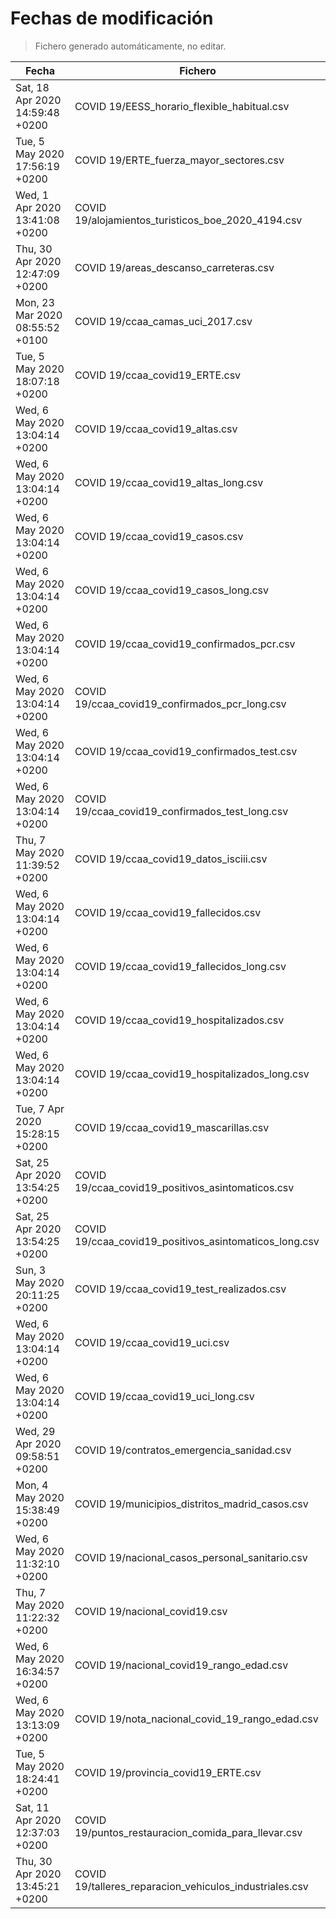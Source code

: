 # Fechas de modificación

> Fichero generado automáticamente, no editar.

| Fecha                           | Fichero                  |
|---------------------------------|--------------------------|
| Sat, 18 Apr 2020 14:59:48 +0200  | COVID 19/EESS_horario_flexible_habitual.csv |
| Tue, 5 May 2020 17:56:19 +0200  | COVID 19/ERTE_fuerza_mayor_sectores.csv |
| Wed, 1 Apr 2020 13:41:08 +0200  | COVID 19/alojamientos_turisticos_boe_2020_4194.csv |
| Thu, 30 Apr 2020 12:47:09 +0200  | COVID 19/areas_descanso_carreteras.csv |
| Mon, 23 Mar 2020 08:55:52 +0100  | COVID 19/ccaa_camas_uci_2017.csv |
| Tue, 5 May 2020 18:07:18 +0200  | COVID 19/ccaa_covid19_ERTE.csv |
| Wed, 6 May 2020 13:04:14 +0200  | COVID 19/ccaa_covid19_altas.csv |
| Wed, 6 May 2020 13:04:14 +0200  | COVID 19/ccaa_covid19_altas_long.csv |
| Wed, 6 May 2020 13:04:14 +0200  | COVID 19/ccaa_covid19_casos.csv |
| Wed, 6 May 2020 13:04:14 +0200  | COVID 19/ccaa_covid19_casos_long.csv |
| Wed, 6 May 2020 13:04:14 +0200  | COVID 19/ccaa_covid19_confirmados_pcr.csv |
| Wed, 6 May 2020 13:04:14 +0200  | COVID 19/ccaa_covid19_confirmados_pcr_long.csv |
| Wed, 6 May 2020 13:04:14 +0200  | COVID 19/ccaa_covid19_confirmados_test.csv |
| Wed, 6 May 2020 13:04:14 +0200  | COVID 19/ccaa_covid19_confirmados_test_long.csv |
| Thu, 7 May 2020 11:39:52 +0200  | COVID 19/ccaa_covid19_datos_isciii.csv |
| Wed, 6 May 2020 13:04:14 +0200  | COVID 19/ccaa_covid19_fallecidos.csv |
| Wed, 6 May 2020 13:04:14 +0200  | COVID 19/ccaa_covid19_fallecidos_long.csv |
| Wed, 6 May 2020 13:04:14 +0200  | COVID 19/ccaa_covid19_hospitalizados.csv |
| Wed, 6 May 2020 13:04:14 +0200  | COVID 19/ccaa_covid19_hospitalizados_long.csv |
| Tue, 7 Apr 2020 15:28:15 +0200  | COVID 19/ccaa_covid19_mascarillas.csv |
| Sat, 25 Apr 2020 13:54:25 +0200  | COVID 19/ccaa_covid19_positivos_asintomaticos.csv |
| Sat, 25 Apr 2020 13:54:25 +0200  | COVID 19/ccaa_covid19_positivos_asintomaticos_long.csv |
| Sun, 3 May 2020 20:11:25 +0200  | COVID 19/ccaa_covid19_test_realizados.csv |
| Wed, 6 May 2020 13:04:14 +0200  | COVID 19/ccaa_covid19_uci.csv |
| Wed, 6 May 2020 13:04:14 +0200  | COVID 19/ccaa_covid19_uci_long.csv |
| Wed, 29 Apr 2020 09:58:51 +0200  | COVID 19/contratos_emergencia_sanidad.csv |
| Mon, 4 May 2020 15:38:49 +0200  | COVID 19/municipios_distritos_madrid_casos.csv |
| Wed, 6 May 2020 11:32:10 +0200  | COVID 19/nacional_casos_personal_sanitario.csv |
| Thu, 7 May 2020 11:22:32 +0200  | COVID 19/nacional_covid19.csv |
| Wed, 6 May 2020 16:34:57 +0200  | COVID 19/nacional_covid19_rango_edad.csv |
| Wed, 6 May 2020 13:13:09 +0200  | COVID 19/nota_nacional_covid_19_rango_edad.csv |
| Tue, 5 May 2020 18:24:41 +0200  | COVID 19/provincia_covid19_ERTE.csv |
| Sat, 11 Apr 2020 12:37:03 +0200  | COVID 19/puntos_restauracion_comida_para_llevar.csv |
| Thu, 30 Apr 2020 13:45:21 +0200  | COVID 19/talleres_reparacion_vehiculos_industriales.csv |
